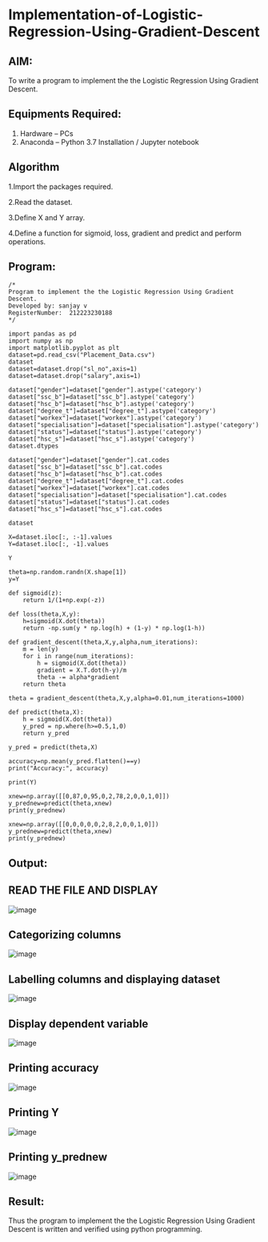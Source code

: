 # Implementation-of-Logistic-Regression-Using-Gradient-Descent

## AIM:
To write a program to implement the the Logistic Regression Using Gradient Descent.

## Equipments Required:
1. Hardware – PCs
2. Anaconda – Python 3.7 Installation / Jupyter notebook

## Algorithm
1.Import the packages required.

2.Read the dataset.

3.Define X and Y array.

4.Define a function for sigmoid, loss, gradient and predict and perform operations.

## Program:
```
/*
Program to implement the the Logistic Regression Using Gradient Descent.
Developed by: sanjay v
RegisterNumber:  212223230188
*/
```
```
import pandas as pd
import numpy as np
import matplotlib.pyplot as plt
dataset=pd.read_csv("Placement_Data.csv")
dataset
dataset=dataset.drop("sl_no",axis=1)
dataset=dataset.drop("salary",axis=1)

dataset["gender"]=dataset["gender"].astype('category')
dataset["ssc_b"]=dataset["ssc_b"].astype('category')
dataset["hsc_b"]=dataset["hsc_b"].astype('category')
dataset["degree_t"]=dataset["degree_t"].astype('category')
dataset["workex"]=dataset["workex"].astype('category')
dataset["specialisation"]=dataset["specialisation"].astype('category')
dataset["status"]=dataset["status"].astype('category')
dataset["hsc_s"]=dataset["hsc_s"].astype('category')
dataset.dtypes
```
```
dataset["gender"]=dataset["gender"].cat.codes
dataset["ssc_b"]=dataset["ssc_b"].cat.codes
dataset["hsc_b"]=dataset["hsc_b"].cat.codes
dataset["degree_t"]=dataset["degree_t"].cat.codes
dataset["workex"]=dataset["workex"].cat.codes
dataset["specialisation"]=dataset["specialisation"].cat.codes
dataset["status"]=dataset["status"].cat.codes
dataset["hsc_s"]=dataset["hsc_s"].cat.codes

dataset

X=dataset.iloc[:, :-1].values
Y=dataset.iloc[:, -1].values

Y

theta=np.random.randn(X.shape[1])
y=Y

def sigmoid(z):
    return 1/(1+np.exp(-z))

def loss(theta,X,y):
    h=sigmoid(X.dot(theta))
    return -np.sum(y * np.log(h) + (1-y) * np.log(1-h))

def gradient_descent(theta,X,y,alpha,num_iterations):
    m = len(y)
    for i in range(num_iterations):
        h = sigmoid(X.dot(theta))
        gradient = X.T.dot(h-y)/m
        theta -= alpha*gradient
    return theta
    
theta = gradient_descent(theta,X,y,alpha=0.01,num_iterations=1000)

def predict(theta,X):
    h = sigmoid(X.dot(theta))
    y_pred = np.where(h>=0.5,1,0)
    return y_pred
    
y_pred = predict(theta,X)

accuracy=np.mean(y_pred.flatten()==y)
print("Accuracy:", accuracy)

print(Y)

xnew=np.array([[0,87,0,95,0,2,78,2,0,0,1,0]])
y_prednew=predict(theta,xnew)
print(y_prednew)

xnew=np.array([[0,0,0,0,0,2,8,2,0,0,1,0]])
y_prednew=predict(theta,xnew)
print(y_prednew)
```

## Output:
## READ THE FILE AND DISPLAY
![image](https://github.com/sanjayy2431/-Implementation-of-Logistic-Regression-Using-Gradient-Descent/assets/149365143/460425bf-6662-4a93-a698-279049bba57b)
## Categorizing columns
![image](https://github.com/sanjayy2431/-Implementation-of-Logistic-Regression-Using-Gradient-Descent/assets/149365143/1d8f1ac1-d1a0-48b5-b5e8-7ab041d1d221)
## Labelling columns and displaying dataset
![image](https://github.com/sanjayy2431/-Implementation-of-Logistic-Regression-Using-Gradient-Descent/assets/149365143/ae719c03-a6f6-4649-9551-590ee6551272)
## Display dependent variable
![image](https://github.com/sanjayy2431/-Implementation-of-Logistic-Regression-Using-Gradient-Descent/assets/149365143/7acfad5e-ce5f-4f04-9f8a-ac8af978b563)

## Printing accuracy
![image](https://github.com/sanjayy2431/-Implementation-of-Logistic-Regression-Using-Gradient-Descent/assets/149365143/7e8c153e-da8b-4257-a1ec-766bfc030699)
## Printing Y
![image](https://github.com/sanjayy2431/-Implementation-of-Logistic-Regression-Using-Gradient-Descent/assets/149365143/b08ef751-3d07-4358-840f-064751526159)
## Printing y_prednew
![image](https://github.com/sanjayy2431/-Implementation-of-Logistic-Regression-Using-Gradient-Descent/assets/149365143/f845cf95-f8b9-440a-b8cb-d6edcc7f47cb)












## Result:
Thus the program to implement the the Logistic Regression Using Gradient Descent is written and verified using python programming.

